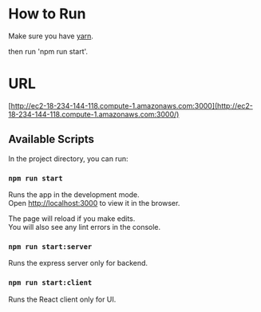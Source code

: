 # How to Run

Make sure you have [yarn](https://classic.yarnpkg.com/en/docs/install/).

then run 'npm run start'.

# URL

[http://ec2-18-234-144-118.compute-1.amazonaws.com:3000](http://ec2-18-234-144-118.compute-1.amazonaws.com:3000/)

## Available Scripts

In the project directory, you can run:

### `npm run start`

Runs the app in the development mode.<br />
Open [http://localhost:3000](http://localhost:3000) to view it in the browser.

The page will reload if you make edits.<br />
You will also see any lint errors in the console.

### `npm run start:server`

Runs the express server only for backend.

### `npm run start:client`

Runs the React client only for UI.

